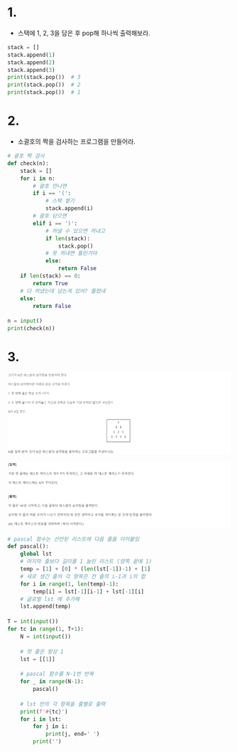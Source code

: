 # 1.

- 스택에 1, 2, 3을 담은 후 pop해 하나씩 출력해보라.

```python
stack = []
stack.append(1)
stack.append(2)
stack.append(3)
print(stack.pop())	# 3
print(stack.pop())	# 2
print(stack.pop())	# 1
```



# 2.

- 소괄호의 짝을 검사하는 프로그램을 만들어라.

```python
# 괄호 짝 검사
def check(n):
    stack = []
    for i in n:
        # 괄호 만나면
        if i == '(':
            # 스택 쌓기
            stack.append(i)
        # 괄호 닫으면
        elif i == ')':
            # 꺼낼 수 있으면 꺼내고
            if len(stack):
                stack.pop()
            # 못 꺼내면 틀린거야
            else:
                return False
    if len(stack) == 0:
        return True
    # 다 꺼냈는데 남는게 있어? 틀렸네
    else:
        return False

n = input()
print(check(n))
```



# 3.

![image-20220222112313839](quiz_day_8.assets/image-20220222112313839.png)

![image-20220222112333979](quiz_day_8.assets/image-20220222112333979.png)

```python
# pascal 함수는 선언된 리스트에 다음 줄을 이어붙임
def pascal():
    global lst
    # 마지막 줄보다 길이를 1 늘린 리스트 (양쪽 끝에 1)
    temp = [1] + [0] * (len(lst[-1])-1) + [1]
    # 새로 생긴 줄의 각 항목은 전 줄의 i-1과 i의 합
    for i in range(1, len(temp)-1):
        temp[i] = lst[-1][i-1] + lst[-1][i]
    # 글로벌 lst 에 추가해
    lst.append(temp)

T = int(input())
for tc in range(1, T+1):
    N = int(input())

    # 첫 줄은 항상 1
    lst = [[1]]

    # pascal 함수를 N-1번 반복
    for _ in range(N-1):
        pascal()

    # lst 안의 각 항목을 줄별로 출력
    print(f'#{tc}')
    for i in lst:
        for j in i:
            print(j, end=' ')
        print('')
```
